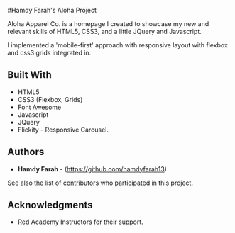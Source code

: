   #Hamdy Farah's Aloha Project
  

  Aloha Apparel Co. is a homepage I created to showcase my new and relevant skills of HTML5, CSS3, and a little JQuery and Javascript.

  I implemented a 'mobile-first' approach with responsive layout with flexbox and css3 grids integrated in. 

## Built With

* HTML5
* CSS3 (Flexbox, Grids)
* Font Awesome
* Javascript
* JQuery
* Flickity - Responsive Carousel.

## Authors

* **Hamdy Farah** - (https://github.com/hamdyfarah13)

See also the list of [contributors](https://github.com/your/project/contributors) who participated in this project.

## Acknowledgments

* Red Academy Instructors for their support.
